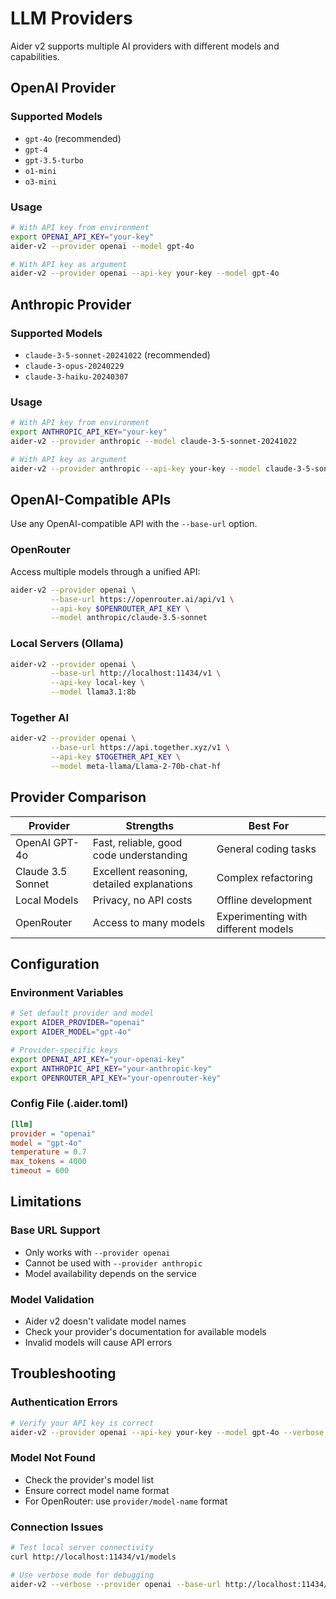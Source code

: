 # LLM Providers

Aider v2 supports multiple AI providers with different models and capabilities.

## OpenAI Provider

### Supported Models
- `gpt-4o` (recommended)
- `gpt-4`
- `gpt-3.5-turbo`
- `o1-mini`
- `o3-mini`

### Usage
```bash
# With API key from environment
export OPENAI_API_KEY="your-key"
aider-v2 --provider openai --model gpt-4o

# With API key as argument
aider-v2 --provider openai --api-key your-key --model gpt-4o
```

## Anthropic Provider

### Supported Models
- `claude-3-5-sonnet-20241022` (recommended)
- `claude-3-opus-20240229`
- `claude-3-haiku-20240307`

### Usage
```bash
# With API key from environment
export ANTHROPIC_API_KEY="your-key"
aider-v2 --provider anthropic --model claude-3-5-sonnet-20241022

# With API key as argument
aider-v2 --provider anthropic --api-key your-key --model claude-3-5-sonnet-20241022
```

## OpenAI-Compatible APIs

Use any OpenAI-compatible API with the `--base-url` option.

### OpenRouter
Access multiple models through a unified API:
```bash
aider-v2 --provider openai \
         --base-url https://openrouter.ai/api/v1 \
         --api-key $OPENROUTER_API_KEY \
         --model anthropic/claude-3.5-sonnet
```

### Local Servers (Ollama)
```bash
aider-v2 --provider openai \
         --base-url http://localhost:11434/v1 \
         --api-key local-key \
         --model llama3.1:8b
```

### Together AI
```bash
aider-v2 --provider openai \
         --base-url https://api.together.xyz/v1 \
         --api-key $TOGETHER_API_KEY \
         --model meta-llama/Llama-2-70b-chat-hf
```

## Provider Comparison

| Provider | Strengths | Best For |
|----------|-----------|----------|
| OpenAI GPT-4o | Fast, reliable, good code understanding | General coding tasks |
| Claude 3.5 Sonnet | Excellent reasoning, detailed explanations | Complex refactoring |
| Local Models | Privacy, no API costs | Offline development |
| OpenRouter | Access to many models | Experimenting with different models |

## Configuration

### Environment Variables
```bash
# Set default provider and model
export AIDER_PROVIDER="openai"
export AIDER_MODEL="gpt-4o"

# Provider-specific keys
export OPENAI_API_KEY="your-openai-key"
export ANTHROPIC_API_KEY="your-anthropic-key"
export OPENROUTER_API_KEY="your-openrouter-key"
```

### Config File (.aider.toml)
```toml
[llm]
provider = "openai"
model = "gpt-4o"
temperature = 0.7
max_tokens = 4000
timeout = 600
```

## Limitations

### Base URL Support
- Only works with `--provider openai`
- Cannot be used with `--provider anthropic`
- Model availability depends on the service

### Model Validation
- Aider v2 doesn't validate model names
- Check your provider's documentation for available models
- Invalid models will cause API errors

## Troubleshooting

### Authentication Errors
```bash
# Verify your API key is correct
aider-v2 --provider openai --api-key your-key --model gpt-4o --verbose
```

### Model Not Found
- Check the provider's model list
- Ensure correct model name format
- For OpenRouter: use `provider/model-name` format

### Connection Issues
```bash
# Test local server connectivity
curl http://localhost:11434/v1/models

# Use verbose mode for debugging
aider-v2 --verbose --provider openai --base-url http://localhost:11434/v1
```